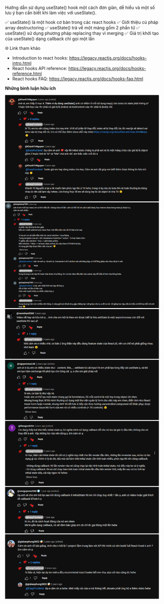 Hướng dẫn sử dụng useState() hook một cách đơn giản, dễ hiểu và một số lưu ý bạn cần biết khi làm việc với useState().

✅ useState() là một hook cơ bản trong các react hooks
✅ Giới thiệu cú pháp array destructoring
✅ useState() trả về một mảng gồm 2 phần tử
✅ useState() sử dụng phương pháp replacing thay vì merging
✅ Giá trị khởi tạo của useState() dạng callback chỉ gọi một lần

🌐 Link tham khảo

- Introduction to react hooks: https://legacy.reactjs.org/docs/hooks-intro.html
- React hooks API reference: https://legacy.reactjs.org/docs/hooks-reference.html
- React hooks FAQ: https://legacy.reactjs.org/docs/hooks-faq.html

**Những bình luận hữu ích**

![Alt text](image-3.png)
![Alt text](image-4.png)
![Alt text](image-5.png)
![Alt text](image-6.png)
![Alt text](image-7.png)
![Alt text](image-8.png)
![Alt text](image-9.png)
